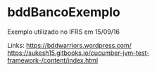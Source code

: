 # bddBancoExemplo
Exemplo utilizado no IFRS em 15/09/16

Links:
https://bddwarriors.wordpress.com/
https://sukesh15.gitbooks.io/cucumber-jvm-test-framework-/content/index.html
